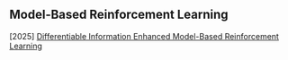 ## Model-Based Reinforcement Learning

[2025] [Differentiable Information Enhanced Model-Based Reinforcement Learning](https://arxiv.org/abs/2503.01178)